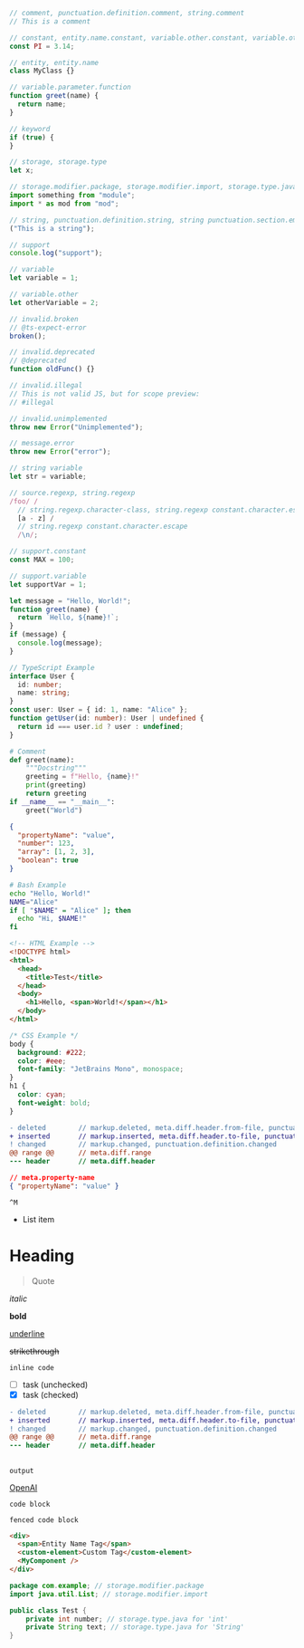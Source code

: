 <!-- comment, punctuation.definition.comment, string.comment, constant, entity.name.constant, variable.other.constant, variable.other.enummember, variable.language, entity, entity.name, variable.parameter.function, keyword, storage, storage.type, storage.modifier.package, storage.modifier.import, storage.type.java, string, punctuation.definition.string, string punctuation.section.embedded source, support, variable, variable.other, invalid.broken, invalid.deprecated, invalid.illegal, invalid.unimplemented, message.error, string variable, source.regexp, string.regexp, string.regexp.character-class, string.regexp constant.character.escape, string.regexp source.ruby.embedded, string.regexp string.regexp.arbitrary-repitition, support.constant, support.variable, meta.module-reference -->

<!-- JavaScript (js) -->

```js
// comment, punctuation.definition.comment, string.comment
// This is a comment

// constant, entity.name.constant, variable.other.constant, variable.other.enummember, variable.language
const PI = 3.14;

// entity, entity.name
class MyClass {}

// variable.parameter.function
function greet(name) {
  return name;
}

// keyword
if (true) {
}

// storage, storage.type
let x;

// storage.modifier.package, storage.modifier.import, storage.type.java
import something from "module";
import * as mod from "mod";

// string, punctuation.definition.string, string punctuation.section.embedded source
("This is a string");

// support
console.log("support");

// variable
let variable = 1;

// variable.other
let otherVariable = 2;

// invalid.broken
// @ts-expect-error
broken();

// invalid.deprecated
// @deprecated
function oldFunc() {}

// invalid.illegal
// This is not valid JS, but for scope preview:
// #illegal

// invalid.unimplemented
throw new Error("Unimplemented");

// message.error
throw new Error("error");

// string variable
let str = variable;

// source.regexp, string.regexp
/foo/ /
  // string.regexp.character-class, string.regexp constant.character.escape, string.regexp source.ruby.embedded, string.regexp string.regexp.arbitrary-repitition
  [a - z] /
  // string.regexp constant.character.escape
  /\n/;

// support.constant
const MAX = 100;

// support.variable
let supportVar = 1;

let message = "Hello, World!";
function greet(name) {
  return `Hello, ${name}!`;
}
if (message) {
  console.log(message);
}
```

<!-- TypeScript (ts) -->

```ts
// TypeScript Example
interface User {
  id: number;
  name: string;
}
const user: User = { id: 1, name: "Alice" };
function getUser(id: number): User | undefined {
  return id === user.id ? user : undefined;
}
```

<!-- Python (python) -->

```python
# Comment
def greet(name):
    """Docstring"""
    greeting = f"Hello, {name}!"
    print(greeting)
    return greeting
if __name__ == "__main__":
    greet("World")
```

<!-- JSON (json) -->

```json
{
  "propertyName": "value",
  "number": 123,
  "array": [1, 2, 3],
  "boolean": true
}
```

<!-- Bash (bash, sh) -->

```bash
# Bash Example
echo "Hello, World!"
NAME="Alice"
if [ "$NAME" = "Alice" ]; then
  echo "Hi, $NAME!"
fi
```

<!-- HTML (html) -->

```html
<!-- HTML Example -->
<!DOCTYPE html>
<html>
  <head>
    <title>Test</title>
  </head>
  <body>
    <h1>Hello, <span>World!</span></h1>
  </body>
</html>
```

<!-- CSS (css) -->

```css
/* CSS Example */
body {
  background: #222;
  color: #eee;
  font-family: "JetBrains Mono", monospace;
}
h1 {
  color: cyan;
  font-weight: bold;
}
```

<!-- Diff (diff) -->

```diff
- deleted        // markup.deleted, meta.diff.header.from-file, punctuation.definition.deleted
+ inserted       // markup.inserted, meta.diff.header.to-file, punctuation.definition.inserted
! changed        // markup.changed, punctuation.definition.changed
@@ range @@      // meta.diff.range
--- header       // meta.diff.header
```

<!-- meta.property-name -->

```json
// meta.property-name
{ "propertyName": "value" }
```

<!-- carriage-return -->

```
^M
```

<!-- punctuation.definition.list.begin.markdown -->

- List item

<!-- markup.heading, markup.heading entity.name -->

# Heading

<!-- markup.quote -->

> Quote

<!-- markup.italic -->

_italic_

<!-- markup.bold -->

**bold**

<!-- markup.underline -->

<u>underline</u>

<!-- markup.strikethrough -->

~~strikethrough~~

<!-- markup.inline.raw -->

`inline code`

<!-- markup.ignored, markup.untracked -->

- [ ] task (unchecked)
- [x] task (checked)

<!-- markup.deleted, meta.diff.header.from-file, punctuation.definition.deleted, markup.inserted, meta.diff.header.to-file, punctuation.definition.inserted, markup.changed, punctuation.definition.changed, meta.diff.range, meta.diff.header -->

```diff
- deleted        // markup.deleted, meta.diff.header.from-file, punctuation.definition.deleted
+ inserted       // markup.inserted, meta.diff.header.to-file, punctuation.definition.inserted
! changed        // markup.changed, punctuation.definition.changed
@@ range @@      // meta.diff.range
--- header       // meta.diff.header
```

## <!-- meta.separator -->

<!-- meta.output -->

```
output
```

<!-- constant.other.reference.link, string.other.link -->

[OpenAI](https://openai.com)

<!-- markup.fenced_code.block.markdown, markup.raw.block.markdown -->

```
code block
```

<!-- punctuation.definition.fenced.markdown -->

```
fenced code block
```

<!-- entity.name.tag -->

```html
<div>
  <span>Entity Name Tag</span>
  <custom-element>Custom Tag</custom-element>
  <MyComponent />
</div>
```

<!-- storage.modifier.package, storage.modifier.import, storage.type.java -->

```java
package com.example; // storage.modifier.package
import java.util.List; // storage.modifier.import

public class Test {
    private int number; // storage.type.java for 'int'
    private String text; // storage.type.java for 'String'
}
```
